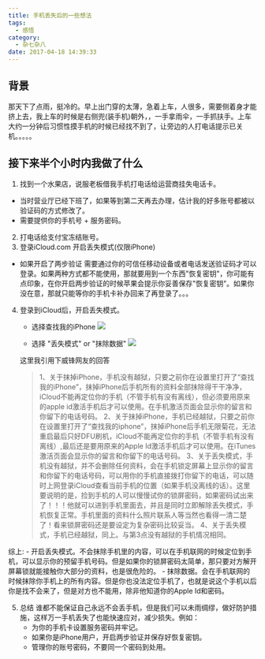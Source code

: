 ```yaml
---
title: 手机丢失后的一些想法
tags:
  - 感悟
category:
  - 杂七杂八
date: 2017-04-18 14:39:33
---
```


## 背景
那天下了点雨，挺冷的。早上出门穿的太薄，急着上车，人很多，需要侧着身才能挤上去，我上车的时候是右侧兜(装手机)朝外，，一手拿雨伞，一手抓扶手。上车大约一分钟后习惯性摸手机的时候已经找不到了，让旁边的人打电话提示已关机。。。。。

## 接下来半个小时内我做了什么
1. 找到一个水果店，说服老板借我手机打电话给运营商挂失电话卡。
  - 当时营业厅已经下班了，如果等到第二天再去办理，估计我的好多账号都被以验证码的方式修改了。
  - 需要提供你的手机号 + 服务密码。
2. 打电话给支付宝冻结账号。
3. 登录iCloud.com 开启丢失模式(仅限iPhone)
  - 如果开启了两步验证 需要通过你的可信任移动设备或者电话发送验证码才可以登录。如果两种方式都不能使用，那就要用到一个东西"恢复密钥"，你可能有点印象，在你开启两步验证的时候苹果会提示你妥善保存"恢复密钥"。如果你没在意，那就只能等你的手机卡补办回来了再登录了。。。
4. 登录到iCloud后，开启丢失模式。
	- 选择查找我的iPhone
	![](http://o9xc0bh9t.bkt.clouddn.com/14924863159093.jpg)
	
	- 选择 "丢失模式" or "抹除数据"
	![](http://o9xc0bh9t.bkt.clouddn.com/14924864306087.jpg)
	
	这里我引用下威锋网友的回答
	> 1、关于抹掉iPhone，手机没有越狱，只要之前你在设置里打开了“查找我的iPhone”，抹掉iPhone后手机所有的资料全部抹除得干干净净，iCloud不能再定位你的手机（不管手机有没有离线），但必须要用原来的apple id激活手机后才可以使用。在手机激活页面会显示你的留言和你留下的电话号码。
	>2、关于抹掉iPhone，手机已经越狱，只要之前你在设置里打开了“查找我的iphone”，抹掉iPhone后手机无限菊花，无法重启最后只好DFU刷机，iCloud不能再定位你的手机（不管手机有没有离线）,最后还是要用原来的Apple Id激活手机后才可以使用。在iTunes激活页面会显示你的留言和你留下的电话号码。
	>3、关于丢失模式，手机没有越狱，并不会删除任何资料，会在手机锁定屏幕上显示你的留言和你留下的电话号码，可以用你的手机直接拨打你留下的电话，可以随时上网登录iCloud查看当前手机的位置（如果手机没离线的话）。这里要说明的是，捡到手机的人可以慢慢试你的锁屏密码，如果密码试出来了！！！他就可以进到手机里面去，并且是同时立即解除丢失模式，手机恢复正常。手机里面的资料什么照片联系人等当然也看得一清二楚了！看来锁屏密码还是要设定为复杂密码比较妥当。
	>4、关于丢失模式，手机已经越狱，同上。与第3点没有越狱的手机情况相同。

综上:
	- 开启丢失模式。不会抹除手机里的内容，可以在手机联网的时候定位到手机，可以显示你的预留手机号码。但是如果你的锁屏密码太简单，那只要对方解开屏幕锁就能接触你大部分的资料，也是很危险的。
	- 抹除数据。会在手机联网的时候抹除你手机上的所有内容。但是你也没法定位手机了，也就是说这个手机以后你是找不会来了，但是对方也不能用，除非他知道你的Apple Id和密码。

5. 总结
	 谁都不能保证自己永远不会丢手机，但是我们可以未雨绸缪，做好防护措施，这样万一手机丢失了也能快速应对，减少损失。例如：
	- 为你的手机卡设置服务密码并牢记。
	- 如果你是iPhone用户，开启两步验证并保存好恢复密钥。
	- 管理你的账号密码，不要同一个密码到处用。
	


